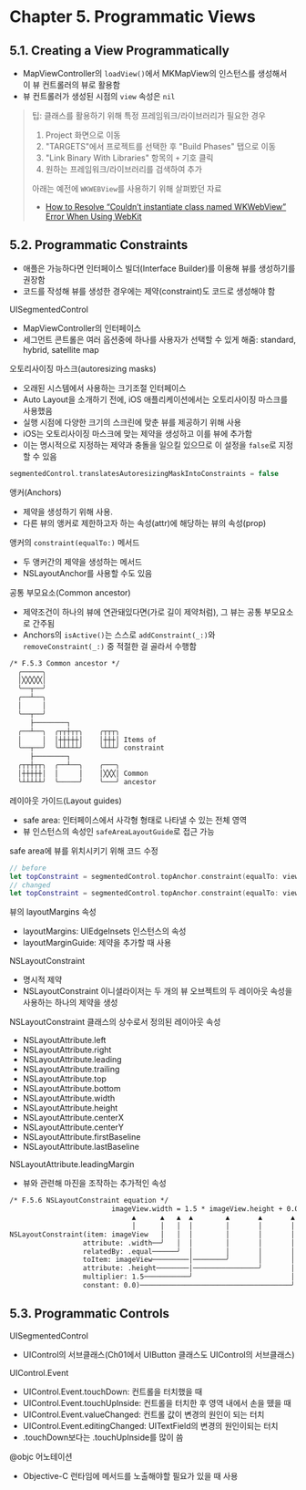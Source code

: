 # Chapter 5. Programmatic Views

## 5.1. Creating a View Programmatically

- MapViewController의 `loadView()`에서 MKMapView의 인스턴스를 생성해서 이 뷰 컨트롤러의 뷰로 활용함
- 뷰 컨트롤러가 생성된 시점의 `view` 속성은 `nil`

> 팁: 클래스를 활용하기 위해 특정 프레임워크/라이브러리가 필요한 경우
>
> 1. Project 화면으로 이동
> 2. "TARGETS"에서 프로젝트를 선택한 후 "Build Phases" 탭으로 이동
> 3. "Link Binary With Libraries" 항목의 `+` 기호 클릭
> 4. 원하는 프레임워크/라이브러리를 검색하여 추가
>
> 아래는 예전에 `WKWEBView`를 사용하기 위해 살펴봤던 자료
>
> - [How to Resolve “Couldn’t instantiate class named WKWebView” Error When Using WebKit](https://www.appcoda.com/wkwebview-error/)

## 5.2. Programmatic Constraints

- 애플은 가능하다면 인터페이스 빌더(Interface Builder)를 이용해 뷰를 생성하기를 권장함
- 코드를 작성해 뷰를 생성한 경우에는 제약(constraint)도 코드로 생성해야 함

UISegmentedControl

- MapViewController의 인터페이스
- 세그먼트 콘트롤은 여러 옵션중에 하나를 사용자가 선택할 수 있게 해줌: standard, hybrid, satellite map

오토리사이징 마스크(autoresizing masks)

- 오래된 시스템에서 사용하는 크기조절 인터페이스
- Auto Layout을 소개하기 전에, iOS 애플리케이션에서는 오토리사이징 마스크를 사용했음
- 실행 시점에 다양한 크기의 스크린에 맞춘 뷰를 제공하기 위해 사용
- iOS는 오토리사이징 마스크에 맞는 제약을 생성하고 이를 뷰에 추가함
- 이는 명시적으로 지정하는 제약과 충돌을 일으킬 있으므로 이 설정을 `false`로 지정할 수 있음

```swift
segmentedControl.translatesAutoresizingMaskIntoConstraints = false
```

앵커(Anchors)

- 제약을 생성하기 위해 사용.
- 다른 뷰의 앵커로 제한하고자 하는 속성(attr)에 해당하는 뷰의 속성(prop)

앵커의 `constraint(equalTo:)` 메서드

- 두 앵커간의 제약을 생성하는 메서드
- NSLayoutAnchor를 사용할 수도 있음

공통 부모요소(Common ancestor)

- 제약조건이 하나의 뷰에 연관돼있다면(가로 길이 제약처럼), 그 뷰는 공통 부모요소로 간주됨
- Anchors의 `isActive()`는 스스로 `addConstraint(_:)`와 `removeConstraint(_:)` 중 적절한 걸 골라서 수행함

```txt
/* F.5.3 Common ancestor */
  ╭─────╮
  │╳╳╳╳╳│
  ╰──┬──╯
  ╭──┴──╮
  │     │
  ╰──┬──╯
     ├────────┐
  ╭──┴──╮  ╭┬┬┼┬┬╮    ╭┬┬┬╮
  │     │  │┼┼┼┼┼│    │┼┼┼│ Items of
  ╰──┬──╯  ╰┴┴┴┴┴╯    ╰┴┴┴╯ constraint
     ├────────┐
  ╭┬┬┼┬┬╮  ╭──┴──╮    ╭───╮
  │┼┼┼┼┼│  │     │    │╳╳╳│ Common
  ╰┴┴┴┴┴╯  ╰─────╯    ╰───╯ ancestor
```

레이아웃 가이드(Layout guides)

- safe area: 인터페이스에서 사각형 형태로 나타낼 수 있는 전체 영역
- 뷰 인스턴스의 속성인 `safeAreaLayoutGuide`로 접근 가능

safe area에 뷰를 위치시키기 위해 코드 수정

```swift
// before
let topConstraint = segmentedControl.topAnchor.constraint(equalTo: view.topAnchor)
// changed
let topConstraint = segmentedControl.topAnchor.constraint(equalTo: view.safeAreaLayoutGuide.topAnchor)
```

뷰의 layoutMargins 속성

- layoutMargins: UIEdgeInsets 인스턴스의 속성
- layoutMarginGuide: 제약을 추가할 때 사용

NSLayoutConstraint

- 명시적 제약
- NSLayoutConstraint 이니셜라이저는 두 개의 뷰 오브젝트의 두 레이아웃 속성을 사용하는 하나의 제약을 생성

NSLayoutConstraint 클래스의 상수로서 정의된 레이아웃 속성

- NSLayoutAttribute.left
- NSLayoutAttribute.right
- NSLayoutAttribute.leading
- NSLayoutAttribute.trailing
- NSLayoutAttribute.top
- NSLayoutAttribute.bottom
- NSLayoutAttribute.width
- NSLayoutAttribute.height
- NSLayoutAttribute.centerX
- NSLayoutAttribute.centerY
- NSLayoutAttribute.firstBaseline
- NSLayoutAttribute.lastBaseline

NSLayoutAttribute.leadingMargin

- 뷰와 관련해 마진을 조작하는 추가적인 속성

```txt
/* F.5.6 NSLayoutConstraint equation */
                         imageView.width = 1.5 * imageView.height + 0.0
                              ▲      ▲   ▲  ▲        ▲       ▲       ▲
                              │      │   │  │        │       │       │
NSLayoutConstraint(item: imageView   │   │  │        │       │       │
                  attribute: .width──╯   │  │        │       │       │
                  relatedBy: .equal──────╯  │        │       │       │
                  toItem: imageView─────────│────────╯       │       │
                  attribute: .height────────│────────────────╯       │
                  multiplier: 1.5───────────╯                        │
                  constant: 0.0)─────────────────────────────────────╯
```

## 5.3. Programmatic Controls

UISegmentedControl

- UIControl의 서브클래스(Ch01에서 UIButton 클래스도 UIControl의 서브클래스)

UIControl.Event

- UIControl.Event.touchDown: 컨트롤을 터치했을 때
- UIControl.Event.touchUpInside: 컨트롤을 터치한 후 영역 내에서 손을 뗐을 때
- UIControl.Event.valueChanged: 컨트롤 값이 변경의 원인이 되는 터치
- UIControl.Event.editingChanged: UITextField의 변경의 원인이되는 터치
- .touchDown보다는 .touchUpInside를 많이 씀

@objc 어노테이션

- Objective-C 런타임에 메서드를 노출해야할 필요가 있을 때 사용
